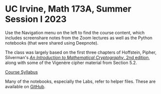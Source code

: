 # UC Irvine, Math 173A, Summer Session I 2023 

Use the Navigation menu on the left to find the course content, which includes screenshare notes from the Zoom lectures as well as the Python notebooks (that were shared using Deepnote).

The class was largely based on the first three chapters of Hoffstein, Pipher, Silverman's [*An Introduction to Mathematical Cryptography*, 2nd edition](https://link.springer.com/book/10.1007/978-1-4939-1711-2), along with some of the Vigenère cipher material from Section 5.2.

[Course Syllabus](extra/CourseInfo-173A-Y23.pdf)

Many of the notebooks, especially the Labs, refer to helper files.  These are available on [GitHub](https://github.com/ChristopherDavisUCI/Math173A-Y23/tree/main/Helper%20files).